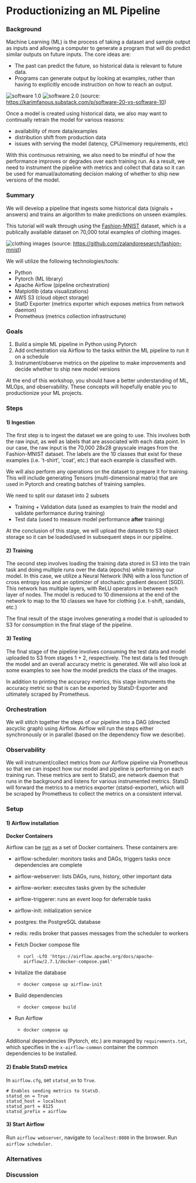 # Productionizing an ML Pipeline

### Background

Machine Learning (ML) is the process of taking a dataset and sample output as inputs and allowing a computer to generate a program that will do predict similar outputs on future inputs. The core ideas are:

- The past can predict the future, so historical data is relevant to future data.
- Programs can generate output by looking at examples, rather than having to explicitly encode instruction on how to reach an output.

![software 1.0](images/software_1.0.png)
![software 2.0](images/software_2.0.png)
(source: https://karimfanous.substack.com/p/software-20-vs-software-10)

Once a model is created using historical data, we also may want to continually retrain the model for various reasons:

- availability of more data/examples
- distribution shift from production data
- issues with serving the model (latency, CPU/memory requirements, etc)

With this continuous retraining, we also need to be mindful of how the performance improves or degrades over each training run. As a result, we need to instrument the pipeline with metrics and collect that data so it can be used for manual/automating decision making of whether to ship new versions of the model.


### Summary

We will develop a pipeline that ingests some historical data (signals + answers) and trains an algorithm to make predictions on unseen examples. 

This tutorial will walk through using the [Fashion-MNIST](https://github.com/zalandoresearch/fashion-mnist) dataset, which is a publically available dataset on 70,000 total examples of clothing images.

![clothing images](images/fashion-mnist-sprite.png)
(source: https://github.com/zalandoresearch/fashion-mnist)

We will utilize the following technologies/tools:

- Python
- Pytorch (ML library)
- Apache Airflow (pipeline orchestration)
- Matplotlib (data visualizations)
- AWS S3 (cloud object storage)
- StatD Exporter (metrics exporter which exposes metrics from network daemon)
- Prometheus (metrics collection infrastructure)

### Goals

1) Build a simple ML pipeline in Python using Pytorch
2) Add orchestration via Airflow to the tasks within the ML pipeline to run it on a schedule
3) Instrument/observe metrics on the pipeline to make improvements and decide whether to ship new model versions

At the end of this workshop, you should have a better understanding of ML, MLOps, and observability. These concepts will hopefully enable you to  productionize your ML projects.

### Steps

#### 1) Ingestion

The first step is to ingest the dataset we are going to use. This involves both the raw input, as well as labels that are associated with each data point. In our case, the raw input is the 70,000 28x28 grayscale images from the Fashion-MNIST dataset. The labels are the 10 classes that exist for these examples (i.e. 't-shirt', 'coat', etc.) that each example is classified with.

We will also perform any operations on the dataset to prepare it for training. This will include generating Tensors (multi-dimensional matrix) that are used in Pytorch and creating batches of training samples.

We need to split our dataset into 2 subsets

- Training + Validation data (used as examples to train the model and validate performance during training)
- Test data (used to measure model performance **after** training)

At the conclusion of this stage, we will upload the datasets to S3 object storage so it can be loaded/used in subsequent steps in our pipeline.

#### 2) Training

The second step involves loading the training data stored in S3 into the train task and doing multiple runs over the data (epochs) while training our model. In this case, we utilize a Neural Network (NN) with a loss function of cross entropy loss and an optimizer of stochastic gradient descent (SGD). This network has multiple layers, with ReLU operators in between each layer of nodes. The model is reduced to 10 dimensions at the end of the network to map to the 10 classes we have for clothing (i.e. t-shift, sandals, etc.)

The final result of the stage involves generating a model that is uploaded to S3 for consumption in the final stage of the pipeline.

#### 3) Testing

The final stage of the pipeline involves consuming the test data and model uploaded to S3 from stages 1 + 2, respectively. The test data is fed through the model and an overall accuracy metric is generated. We will also look at some examples to see how the model predicts the class of the images.

In addition to printing the accuracy metrics, this stage instruments the accuracy metric so that is can be exported by StatsD-Exporter and ultimately scraped by Prometheus.

### Orchestration

We will stitch together the steps of our pipeline into a DAG (directed ascyclic graph) using Airflow. Airflow will run the steps either synchronously or in parallel (based on the dependency flow we describe).

### Observability

We will instrument/collect metrics from our Airflow pipeline via Prometheus so that we can inspect how our model and pipeline is performing on each training run. These metrics are sent to StatsD, are network daemon that runs in the background and listens for various instrumented metrics. StatsD will forward the metrics to a metrics exporter (statsd-exporter), which will be scraped by Prometheus to collect the metrics on a consistent interval.

### Setup

#### 1) Airflow installation

**Docker Containers**

Airflow can be [run](https://airflow.apache.org/docs/apache-airflow/stable/howto/docker-compose/index.html) as a set of Docker containers. These containers are:

- airflow-scheduler: monitors tasks and DAGs, triggers tasks once dependencies are complete
- airflow-webserver: lists DAGs, runs, history, other important data
- airflow-worker: executes tasks given by the scheduler
- airflow-triggerer: runs an event loop for deferrable tasks
- airflow-init: initialization service
- postgres: the PostgreSQL database
- redis: redis broker that passes messages from the scheduler to workers

- Fetch Docker compose file
    - `curl -LfO 'https://airflow.apache.org/docs/apache-airflow/2.7.1/docker-compose.yaml'`
- Initalize the database
    - `docker compose up airflow-init`
- Build dependencies
    - `docker compose build`
- Run Airflow
    - `docker compose up`

Additional dependencies (Pytorch, etc.) are managed by `requirements.txt`, which specifies in the `x-airflow-common` container the common dependencies to be installed.

#### 2) Enable StatsD metrics

In `airflow.cfg`, set `statsd_on` to `True`.

```
# Enables sending metrics to StatsD.
statsd_on = True
statsd_host = localhost
statsd_port = 8125
statsd_prefix = airflow
```

#### 3) Start Airflow

Run `airflow webserver`, navigate to `localhost:8080` in the browser.
Run `airflow scheduler`.

### Alternatives

### Discussion